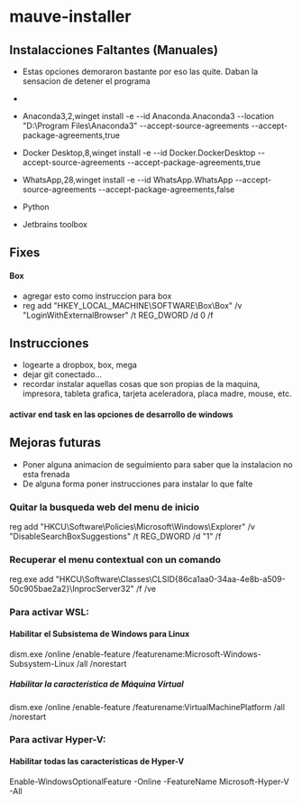 # mauve-installer


## Instalacciones Faltantes (Manuales)
- Estas opciones demoraron bastante por eso las quite. Daban la sensacion de detener el programa
- 
- Anaconda3,2,winget install -e --id Anaconda.Anaconda3 --location "D:\Program Files\Anaconda3" --accept-source-agreements --accept-package-agreements,true
- Docker Desktop,8,winget install -e --id Docker.DockerDesktop --accept-source-agreements --accept-package-agreements,true
- WhatsApp,28,winget install -e --id WhatsApp.WhatsApp --accept-source-agreements --accept-package-agreements,false

- Python 
- Jetbrains toolbox


## Fixes
#### Box
- agregar esto como instruccion para box
- reg add "HKEY_LOCAL_MACHINE\SOFTWARE\Box\Box" /v "LoginWithExternalBrowser" /t REG_DWORD /d 0 /f

## Instrucciones
- logearte a dropbox, box, mega
- dejar git conectado...
- recordar instalar aquellas cosas que son propias de la maquina, impresora, tableta grafica, 
tarjeta aceleradora, placa madre, mouse,  etc.

#### activar end task en las opciones de desarrollo de windows

## Mejoras futuras
- Poner alguna animacion de seguimiento para saber que la instalacion no esta frenada
- De alguna forma poner instrucciones para instalar lo que falte


### Quitar la busqueda web del menu de inicio
reg add "HKCU\Software\Policies\Microsoft\Windows\Explorer" /v "DisableSearchBoxSuggestions" /t REG_DWORD /d "1" /f

### Recuperar el menu contextual con un comando
reg.exe add "HKCU\Software\Classes\CLSID\{86ca1aa0-34aa-4e8b-a509-50c905bae2a2}\InprocServer32" /f /ve

### Para activar WSL:
#### Habilitar el Subsistema de Windows para Linux
dism.exe /online /enable-feature /featurename:Microsoft-Windows-Subsystem-Linux /all /norestart

##### Habilitar la característica de Máquina Virtual
dism.exe /online /enable-feature /featurename:VirtualMachinePlatform /all /norestart
### Para activar Hyper-V:
#### Habilitar todas las características de Hyper-V
Enable-WindowsOptionalFeature -Online -FeatureName Microsoft-Hyper-V -All

